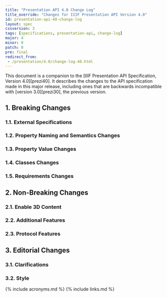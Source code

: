 ```yaml
---
title: "Presentation API 4.0 Change Log"
title_override: "Changes for IIIF Presentation API Version 4.0"
id: presentation-api-40-change-log
layout: spec
cssversion: 3
tags: [specifications, presentation-api, change-log]
major: 4
minor: 0
patch: 0
pre: final
redirect_from:
 - /presentation/4.0/change-log-40.html
---
```


This document is a companion to the [IIIF Presentation API Specification, Version 4.0][prezi40]. It describes the changes to the API specification made in this major release, including ones that are backwards incompatible with [version 3.0][prezi30], the previous version.


## 1. Breaking Changes

### 1.1. External Specifications



### 1.2. Property Naming and Semantics Changes



### 1.3. Property Value Changes



### 1.4. Classes Changes



### 1.5. Requirements Changes


## 2. Non-Breaking Changes

### 2.1. Enable 3D Content




### 2.2. Additional Features



### 2.3. Protocol Features




## 3. Editorial Changes

### 3.1. Clarifications




### 3.2. Style




[prezi40-changelog-long-texts]: #long-texts

{% include acronyms.md %}
{% include links.md %}
